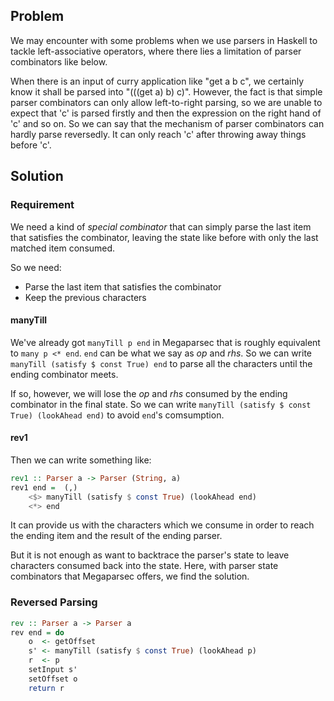 ## Problem
We may encounter with some problems when we use parsers in Haskell to tackle left-associative operators, where there lies a limitation of parser combinators like below.

When there is an input of curry application like "get a b c", we certainly know it shall be parsed into "(((get a) b) c)". However, the fact is that simple parser combinators can only allow left-to-right parsing, so we are unable to expect that 'c' is parsed firstly and then the expression on the right hand of 'c' and so on. So we can say that the mechanism of parser combinators can hardly parse reversedly. It can only reach 'c' after throwing away things before 'c'.



## Solution
### Requirement
We need a kind of *special combinator* that can simply parse the last item that satisfies the combinator, leaving the state like before with only the last matched item consumed.

So we need:
- Parse the last item that satisfies the combinator
- Keep the previous characters

#### manyTill
We've already got `manyTill p end` in Megaparsec that is roughly equivalent to `many p <* end`. `end` can be what we say as *op* and *rhs*. So we can write `manyTill (satisfy $ const True) end` to parse all the characters until the ending combinator meets.   

If so, however, we will lose the *op* and *rhs* consumed by the ending combinator in the final state. So we can write `manyTill (satisfy $ const True) (lookAhead end)` to avoid `end`'s comsumption.

#### rev1
Then we can write something like:

```haskell
rev1 :: Parser a -> Parser (String, a)
rev1 end =  (,)
    <$> manyTill (satisfy $ const True) (lookAhead end)
    <*> end
```
It can provide us with the characters which we consume in order to reach the ending item and the result of the ending parser.

But it is not enough as want to backtrace the parser's state to leave characters consumed back into the state. Here, with parser state combinators that Megaparsec offers, we find the solution.

### Reversed Parsing

```haskell
rev :: Parser a -> Parser a
rev end = do
    o  <- getOffset
    s' <- manyTill (satisfy $ const True) (lookAhead p)
    r  <- p
    setInput s'
    setOffset o
    return r
```